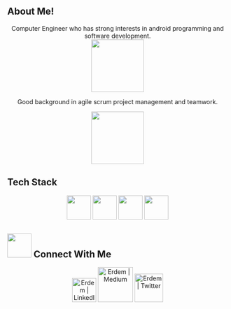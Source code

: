 ## About Me!

<div align="center">
Computer Engineer who has strong interests in android programming and software development.

<div align="center"><img width="120" src="https://user-images.githubusercontent.com/25149142/185763628-e4c13ce9-fadd-401e-bcfb-04e0f31db1a9.gif"/></div>

Good background in agile scrum project management and teamwork.

<div align="center"><img width="120" src="https://user-images.githubusercontent.com/25149142/185763265-d96b2412-cbd5-4a1b-bebe-c3862726fa52.gif"/></div>
</div>
  
  
## Tech Stack
<div align="center">
  <img width="55" src="https://user-images.githubusercontent.com/25149142/185763402-45787734-7d15-47d4-ac6f-7677d8202b61.png"/>
  <img width="55" src="https://user-images.githubusercontent.com/25149142/185763399-59ab3ad9-aafc-4e8e-ac67-90fe295d7769.png"/>
  <img width="55" src="https://user-images.githubusercontent.com/25149142/185763396-10414e61-a0f7-42cf-90e8-6664f3383c4a.png"/>
  <img width="55" src="https://user-images.githubusercontent.com/25149142/185763398-6e65d723-4ea2-4f3b-b302-e709fb57d5a0.png"/></div>
  
  
## <img width="55" src="https://user-images.githubusercontent.com/25149142/185763888-9430fb8a-1fd0-4bbb-897b-ebd733100a4f.png"/> Connect With Me
<div align="center">
<a href="https://www.linkedin.com/in/erdemaltin/"><img width="55" src="https://user-images.githubusercontent.com/25149142/185763960-46c494bf-d85f-40b6-841e-d206b8e19b83.png" alt="Erdem | LinkedIn"/></a>
<a href="https://medium.com/@erdemaltin"><img width="80" src="https://user-images.githubusercontent.com/25149142/185768343-37211117-9a55-4acd-aac6-ab90548ec096.png" alt="Erdem | Medium"/></a>
<a href="https://twitter.com/erdemaltin"><img width="65" src="https://user-images.githubusercontent.com/25149142/185768351-73a0e7de-4b19-4658-8a63-1b80a12fd452.png" alt="Erdem | Twitter"/></a>
</div>
